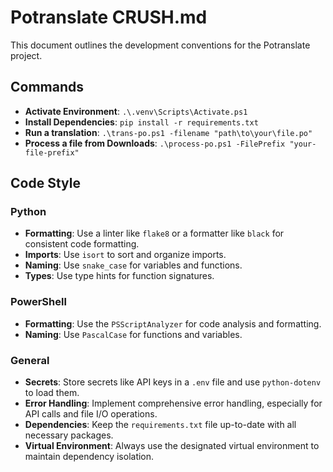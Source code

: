 # Potranslate CRUSH.md

This document outlines the development conventions for the Potranslate project.

## Commands

- **Activate Environment**: `.\.venv\Scripts\Activate.ps1`
- **Install Dependencies**: `pip install -r requirements.txt`
- **Run a translation**: `.\trans-po.ps1 -filename "path\to\your\file.po"`
- **Process a file from Downloads**: `.\process-po.ps1 -FilePrefix "your-file-prefix"`

## Code Style

### Python

- **Formatting**: Use a linter like `flake8` or a formatter like `black` for consistent code formatting.
- **Imports**: Use `isort` to sort and organize imports.
- **Naming**: Use `snake_case` for variables and functions.
- **Types**: Use type hints for function signatures.

### PowerShell

- **Formatting**: Use the `PSScriptAnalyzer` for code analysis and formatting.
- **Naming**: Use `PascalCase` for functions and variables.

### General

- **Secrets**: Store secrets like API keys in a `.env` file and use `python-dotenv` to load them.
- **Error Handling**: Implement comprehensive error handling, especially for API calls and file I/O operations.
- **Dependencies**: Keep the `requirements.txt` file up-to-date with all necessary packages.
- **Virtual Environment**: Always use the designated virtual environment to maintain dependency isolation.
